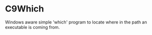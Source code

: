 # C9Which
Windows aware simple 'which' program to locate where in the path an executable is coming from.
